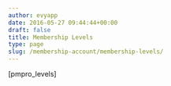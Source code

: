 ```yaml
---
author: evyapp
date: 2016-05-27 09:44:44+00:00
draft: false
title: Membership Levels
type: page
slug: /membership-account/membership-levels/
---
```


[pmpro_levels]
